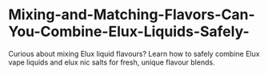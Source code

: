 # Mixing-and-Matching-Flavors-Can-You-Combine-Elux-Liquids-Safely-
Curious about mixing Elux liquid flavours? Learn how to safely combine Elux vape liquids and elux nic salts for fresh, unique flavour blends.
